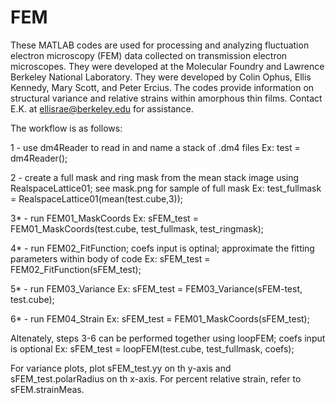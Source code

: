 # FEM

These MATLAB codes are used for processing and analyzing fluctuation electron microscopy (FEM) data collected on transmission electron microscopes. They were developed at the Molecular Foundry and Lawrence Berkeley National Laboratory. They were developed by Colin Ophus, Ellis Kennedy, Mary Scott, and Peter Ercius. The codes provide information on structural variance and relative strains within amorphous thin films. Contact E.K. at ellisrae@berkeley.edu for assistance.

The workflow is as follows:

1 - use dm4Reader to read in and name a stack of .dm4 files
  Ex: test = dm4Reader();

2 - create a full mask and ring mask from the mean stack image using RealspaceLattice01; see mask.png for sample of full mask
  Ex: test_fullmask = RealspaceLattice01(mean(test.cube,3));
  
3* - run FEM01_MaskCoords
  Ex: sFEM_test = FEM01_MaskCoords(test.cube, test_fullmask, test_ringmask);

4* - run FEM02_FitFunction; coefs input is optinal; approximate the fitting parameters within body of code
  Ex: sFEM_test = FEM02_FitFunction(sFEM_test);
  
5* - run FEM03_Variance
  Ex: sFEM_test = FEM03_Variance(sFEM-test, test.cube);
  
6* - run FEM04_Strain
  Ex: sFEM_test = FEM01_MaskCoords(sFEM_test);
  
Altenately, steps 3-6 can be performed together using loopFEM; coefs input is optional
  Ex: sFEM_test = loopFEM(test.cube, test_fullmask, coefs);
  
For variance plots, plot sFEM_test.yy on th y-axis and sFEM_test.polarRadius on th x-axis.
For percent relative strain, refer to sFEM.strainMeas.
